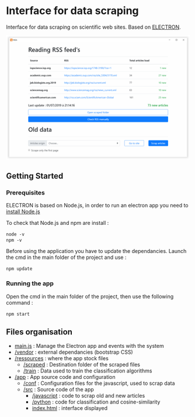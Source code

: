 # Interface for data scraping

Interface for data scraping on scientific web sites.
Based on [ELECTRON](https://electronjs.org/).

![preview](preview.PNG)

## Getting Started

### Prerequisites

ELECTRON is based on Node.js, in order to run an electron app you need to [install Node.js](https://nodejs.org/en/download/)

To check that Node.js and npm are install :
```
node -v
npm -v
```
Before using the application you have to update the dependancies. Launch the cmd in the main folder of the project and use :
```
npm update
```

### Running the app

Open the cmd in the main folder of the project, then use the following command :
```
npm start
```

## Files organisation
- [main.js](main.js) : Manage the Electron app and events with the system
- [/vendor](/vendor) : external dependancies (bootstrap CSS)
- [/ressources](/ressources) : where the app stock files
  - [/scraped](ressources/scraped) : Destination folder of the scraped files
  - [/train](ressources/train) : Data used to train the classification algorithms
- [/app](/app) : App source code and configuration
  - [/conf](app/conf) : Configuration files for the javascript, used to scrap data
  - [/src](app/src) : Source code of the app
    - [/javascript](app/src/javascript) : code to scrap old and new articles
    - [/python](app/src/python) : code for classification and cosine-similarity
    - [index.html](app/src/index.html) : interface displayed
